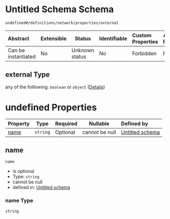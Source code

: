 # Untitled Schema Schema

```txt
undefined#/definitions/network/properties/external
```




| Abstract            | Extensible | Status         | Identifiable | Custom Properties | Additional Properties | Access Restrictions | Defined In                                                                  |
| :------------------ | ---------- | -------------- | ------------ | :---------------- | --------------------- | ------------------- | --------------------------------------------------------------------------- |
| Can be instantiated | No         | Unknown status | No           | Forbidden         | Forbidden             | none                | [config_schema_v3.9.json\*](config_schema_v3.9.json "open original schema") |

## external Type

any of the folllowing: `boolean` or `object` ([Details](config_schema_v3-definitions-network-properties-external.md))

# undefined Properties

| Property      | Type     | Required | Nullable       | Defined by                                                                                                                                                          |
| :------------ | -------- | -------- | -------------- | :------------------------------------------------------------------------------------------------------------------------------------------------------------------ |
| [name](#name) | `string` | Optional | cannot be null | [Untitled schema](config_schema_v3-definitions-network-properties-external-properties-name.md "undefined#/definitions/network/properties/external/properties/name") |

## name




`name`

-   is optional
-   Type: `string`
-   cannot be null
-   defined in: [Untitled schema](config_schema_v3-definitions-network-properties-external-properties-name.md "undefined#/definitions/network/properties/external/properties/name")

### name Type

`string`
